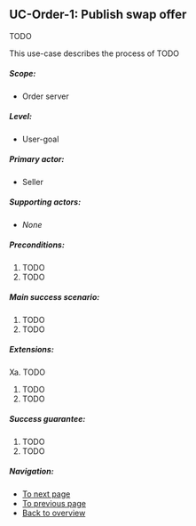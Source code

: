 UC-Order-1: Publish swap offer
------------------------------

  TODO

  This use-case describes the process of TODO

##### Scope:

- Order server

##### Level:

- User-goal

##### Primary actor:

- Seller

##### Supporting actors:

- *None*

##### Preconditions:

  1. TODO
  2. TODO

##### Main success scenario:

  1. TODO
  2. TODO

##### Extensions:

Xa. TODO

  1. TODO
  2. TODO

##### Success guarantee:

  1. TODO
  2. TODO

##### Navigation:

- [To next page](uc-order-2_revoke_order.md)
- [To previous page](uc-oracle-2_sign_transaction_stub.md)
- [Back to overview](../README.md)
